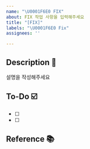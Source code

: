 ```yaml
---
name: "\U0001F6E0️ FIX"
about: FIX 작업 사항을 입력해주세요
title: "[FIX]"
labels: "\U0001F6E0️ Fix"
assignees: ''

---
```


## Description 📝
설명을 작성해주세요

## To-Do ☑️
- [ ]
- [ ]

## Reference 📚
